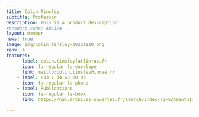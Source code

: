 ```yaml
---
title: Colin Tinsley
subtitle: Professor
description: This is a product description
#product_code: ABC124
layout: member
news: true
image: img/colin_tinsley-20221118.png
rank: 4
features:
    - label: colin.tinsley[at]inrae.fr
      icon: fa-regular fa-envelope
      link: mailto:colin.tinsley@inrae.fr
    - label: +33 1 34 65 20 06
      icon: fa-regular fa-phone
    - label: Publications
      icon: fa-regular fa-book
      link: https://hal.archives-ouvertes.fr/search/index/?q=%2A&authIdPerson_i=1134280

---
```



